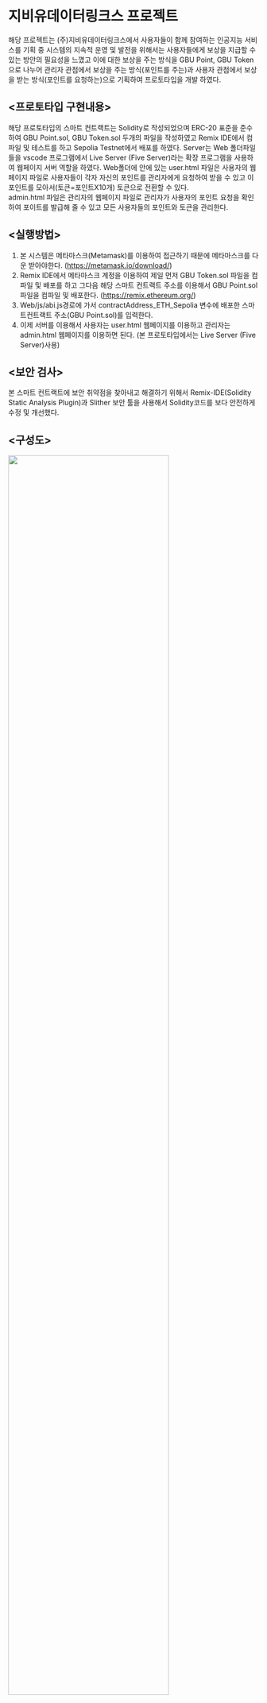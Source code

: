 # 지비유데이터링크스 프로젝트
해당 프로젝트는  (주)지비유데이터링크스에서 사용자들이 함께 참여하는 인공지능 서비스를 기획 중 시스템의 지속적 운영 및 발전을 위해서는 사용자들에게 보상을 지급할 수 있는 방안의 필요성을 느꼈고
이에 대한 보상을 주는 방식을 GBU Point, GBU Token으로 나누어 관리자 관점에서 보상을 주는 방식(포인트를 주는)과 사용자 관점에서 보상을 받는 방식(포인트를 요청하는)으로 기획하여 프로토타입을 개발 하였다.


## <프로토타입 구현내용>		
해당 프로토타입의 스마트 컨트랙트는 Solidity로 작성되었으며 ERC-20 표준을 준수하여 GBU Point.sol, GBU Token.sol 두개의 파일을 작성하였고 Remix IDE에서 컴파일 및 테스트를 하고 Sepolia Testnet에서 배포를 하였다.
Server는 Web 폴더파일들을 vscode 프로그램에서 Live Server (Five Server)라는 확장 프로그램을 사용하여 웹페이지 서버 역할을 하였다.
Web폴더에 안에 있는 user.html 파일은 사용자의 웹페이지 파일로 사용자들이 각자 자신의 포인트를 관리자에게 요청하여 받을 수 있고 이 포인트를 모아서(토큰=포인트X10개) 토큰으로 전환할 수 있다.  
admin.html 파일은 관리자의 웹페이지 파일로 관리자가 사용자의 포인트 요청을 확인하여 포이트를 발급해 줄 수 있고 모든 사용자들의 포인트와 토큰을 관리한다.


## <실행방법>
1. 본 시스템은 메타마스크(Metamask)를 이용하여 접근하기 때문에 메타마스크를 다운 받아야한다. (https://metamask.io/download/)
2. Remix IDE에서 메타마스크 계정을 이용하여 제일 먼저 GBU Token.sol 파일을 컴파일 및 배포를 하고 그다음 해당 스마트 컨트랙트 주소를 이용해서 GBU Point.sol 파일을 컴파일 및 배포한다. (https://remix.ethereum.org/)
3. Web/js/abi.js경로에 가서 contractAddress_ETH_Sepolia 변수에 배포한 스마트컨트랙트 주소(GBU Point.sol)를 입력한다.
4. 이제 서버를 이용해서 사용자는 user.html 웹페이지를 이용하고 관리자는 admin.html 웹페이지를 이용하면 된다. (본 프로토타입에서는 Live Server (Five Server)사용)


## <보안 검사>
본 스마트 컨트랙트에 보안 취약점을 찾아내고 해결하기 위해서 Remix-IDE(Solidity Static Analysis Plugin)과 Slither 보안 툴을 사용해서 Solidity코드를 보다 안전하게 수정 및 개선했다.


## <구성도>

  <img width="80%" src="https://github.com/h3136514/Blockchain-incentive-islab/files/11897370/default.pdf" />

## <흐름도>

## <스마트 컨트랙트 클래스다이어그램>
